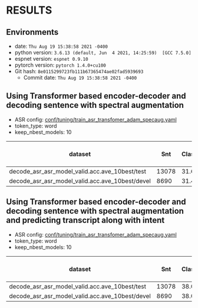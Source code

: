 <!-- Generated by ./scripts/utils/show_asr_result.sh -->
# RESULTS

## Environments
- date: `Thu Aug 19 15:38:58 2021 -0400`
- python version: `3.6.13 (default, Jun  4 2021, 14:25:59)  [GCC 7.5.0]`
- espnet version: `espnet 0.9.10`
- pytorch version: `pytorch 1.4.0+cu100`
- Git hash: `8e0115299723fb111b67365474ae02fad5939693`
  - Commit date: `Thu Aug 19 15:38:58 2021 -0400` 

## Using Transformer based encoder-decoder and decoding sentence with spectral augmentation
- ASR config: [conf/tuning/train_asr_transfomer_adam_specaug.yaml](conf/tuning/train_asr_transfomer_adam_specaug.yaml)
- token_type: word
- keep_nbest_models: 10

|dataset|Snt|Intent Classification (%)|
|---|---|---|
|decode_asr_asr_model_valid.acc.ave_10best/test|13078|31.6|
|decode_asr_asr_model_valid.acc.ave_10best/devel|8690|31.4|


## Using Transformer based encoder-decoder and decoding sentence with spectral augmentation and predicting transcript along with intent
- ASR config: [conf/tuning/train_asr_transfomer_adam_specaug.yaml](conf/tuning/train_asr_transfomer_adam_specaug.yaml)
- token_type: word
- keep_nbest_models: 10

|dataset|Snt|Intent Classification (%)|
|---|---|---|
|decode_asr_asr_model_valid.acc.ave_10best/test|13078|38.0|
|decode_asr_asr_model_valid.acc.ave_10best/devel|8690|38.0|